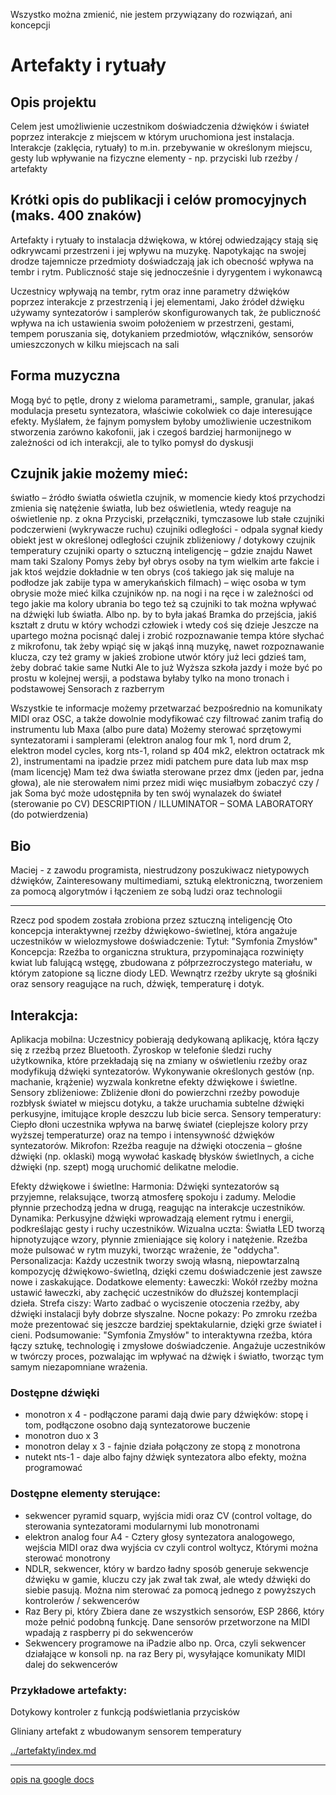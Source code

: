 Wszystko można zmienić, nie jestem przywiązany do rozwiązań, ani koncepcji

# Artefakty i rytuały

## Opis projektu

Celem jest umożliwienie uczestnikom doświadczenia dźwięków i świateł poprzez interakcje z miejscem w którym uruchomiona jest instalacja. Interakcje (zaklęcia, rytuały) to m.in. przebywanie w określonym miejscu, gesty lub wpływanie na fizyczne elementy - np. przyciski lub rzeźby / artefakty

## Krótki opis do publikacji i celów promocyjnych (maks. 400 znaków)

Artefakty i rytuały to instalacja dźwiękowa, w której odwiedzający stają się odkrywcami przestrzeni i jej wpływu na muzykę. Napotykając na swojej drodze tajemnicze przedmioty doświadczają jak ich obecność wpływa na tembr i rytm. Publiczność staje się jednocześnie i dyrygentem i wykonawcą

Uczestnicy wpływają na tembr, rytm oraz inne parametry dźwięków poprzez interakcje z przestrzenią i jej elementami,
Jako źródeł dźwięku używamy syntezatorów i samplerów skonfigurowanych tak, że publiczność wpływa na ich ustawienia swoim położeniem w przestrzeni, gestami, tempem poruszania się, dotykaniem przedmiotów, włączników, sensorów umieszczonych w kilku miejscach na sali

## Forma muzyczna

Mogą być to pętle, drony z wieloma parametrami,, sample, granular, jakaś modulacja presetu syntezatora, właściwie cokolwiek co daje interesujące efekty. Myślałem, że fajnym pomysłem byłoby umożliwienie uczestnikom stworzenia zarówno kakofonii, jak i czegoś bardziej harmonijnego w zależności od ich interakcji, ale to tylko pomysł do dyskusji

## Czujnik jakie możemy mieć:

światło – źródło światła oświetla czujnik, w momencie kiedy ktoś przychodzi zmienia się natężenie światła, lub bez oświetlenia, wtedy reaguje na oświetlenie np. z okna
Przyciski, przełączniki, tymczasowe lub stałe
czujniki podczerwieni (wykrywacze ruchu)
czujniki odległości - odpala sygnał kiedy obiekt jest w określonej odległości
czujnik zbliżeniowy / dotykowy
czujnik temperatury
czujniki oparty o sztuczną inteligencję – gdzie znajdu
Nawet mam taki Szalony Pomys żeby był obrys osoby na tym wielkim arte fakcie i jak ktoś wejdzie dokładnie w ten obrys (coś takiego jak się maluje na podłodze jak zabije typa w amerykańskich filmach) – więc osoba w tym obrysie może mieć kilka czujników np. na nogi i na ręce i w zależności od tego jakie ma kolory ubrania bo tego też są czujniki to tak można wpływać na dźwięki lub światła. Albo np. by to była jakaś Bramka do przejścia, jakiś kształt z drutu w który wchodzi człowiek i wtedy coś się dzieje
Jeszcze na upartego można pocisnąć dalej i zrobić rozpoznawanie tempa które słychać z mikrofonu, tak żeby wpiąć się w jakąś inną muzykę, nawet rozpoznawanie klucza, czy też gramy w jakieś zrobione utwór który już leci gdzieś tam, żeby dobrać takie same Nutki
Ale to już Wyższa szkoła jazdy i może być po prostu w kolejnej wersji, a podstawa byłaby tylko na mono tronach i podstawowej Sensorach z razberrym

Wszystkie te informacje możemy przetwarzać bezpośrednio na komunikaty MIDI oraz OSC, a także dowolnie modyfikować czy filtrować zanim trafią do instrumentu lub Maxa (albo pure data)
Możemy sterować
sprzętowymi syntezatorami i samplerami (elektron analog four mk 1, nord drum 2, elektron model cycles, korg nts-1, roland sp 404 mk2, elektron octatrack mk 2),
instrumentami na ipadzie przez midi
patchem pure data lub max msp (mam licencję)
Mam też dwa światła sterowane przez dmx (jeden par, jedna głowa), ale nie sterowałem nimi przez midi więc musiałbym zobaczyć czy / jak
Soma być może udostępniła by ten swój wynalazek do świateł (sterowanie po CV) DESCRIPTION / ILLUMINATOR – SOMA LABORATORY (do potwierdzenia)

## Bio

Maciej - z zawodu programista, niestrudzony poszukiwacz nietypowych dźwięków,
Zainteresowany multimediami, sztuką elektroniczną, tworzeniem za pomocą algorytmów i łączeniem ze sobą ludzi oraz technologii

---

Rzecz pod spodem została zrobiona przez sztuczną inteligencję
Oto koncepcja interaktywnej rzeźby dźwiękowo-świetlnej, która angażuje uczestników w wielozmysłowe doświadczenie:
Tytuł: "Symfonia Zmysłów"
Koncepcja: Rzeźba to organiczna struktura, przypominająca rozwinięty kwiat lub falującą wstęgę, zbudowana z półprzezroczystego materiału, w którym zatopione są liczne diody LED. Wewnątrz rzeźby ukryte są głośniki oraz sensory reagujące na ruch, dźwięk, temperaturę i dotyk.

## Interakcja:

Aplikacja mobilna: Uczestnicy pobierają dedykowaną aplikację, która łączy się z rzeźbą przez Bluetooth. Żyroskop w telefonie śledzi ruchy użytkownika, które przekładają się na zmiany w oświetleniu rzeźby oraz modyfikują dźwięki syntezatorów. Wykonywanie określonych gestów (np. machanie, krążenie) wyzwala konkretne efekty dźwiękowe i świetlne.
Sensory zbliżeniowe: Zbliżenie dłoni do powierzchni rzeźby powoduje rozbłysk świateł w miejscu dotyku, a także uruchamia subtelne dźwięki perkusyjne, imitujące krople deszczu lub bicie serca.
Sensory temperatury: Ciepło dłoni uczestnika wpływa na barwę świateł (cieplejsze kolory przy wyższej temperaturze) oraz na tempo i intensywność dźwięków syntezatorów.
Mikrofon: Rzeźba reaguje na dźwięki otoczenia – głośne dźwięki (np. oklaski) mogą wywołać kaskadę błysków świetlnych, a ciche dźwięki (np. szept) mogą uruchomić delikatne melodie.

Efekty dźwiękowe i świetlne:
Harmonia: Dźwięki syntezatorów są przyjemne, relaksujące, tworzą atmosferę spokoju i zadumy. Melodie płynnie przechodzą jedna w drugą, reagując na interakcje uczestników.
Dynamika: Perkusyjne dźwięki wprowadzają element rytmu i energii, podkreślając gesty i ruchy uczestników.
Wizualna uczta: Światła LED tworzą hipnotyzujące wzory, płynnie zmieniające się kolory i natężenie. Rzeźba może pulsować w rytm muzyki, tworząc wrażenie, że "oddycha".
Personalizacja: Każdy uczestnik tworzy swoją własną, niepowtarzalną kompozycję dźwiękowo-świetlną, dzięki czemu doświadczenie jest zawsze nowe i zaskakujące.
Dodatkowe elementy:
Ławeczki: Wokół rzeźby można ustawić ławeczki, aby zachęcić uczestników do dłuższej kontemplacji dzieła.
Strefa ciszy: Warto zadbać o wyciszenie otoczenia rzeźby, aby dźwięki instalacji były dobrze słyszalne.
Nocne pokazy: Po zmroku rzeźba może prezentować się jeszcze bardziej spektakularnie, dzięki grze świateł i cieni.
Podsumowanie: "Symfonia Zmysłów" to interaktywna rzeźba, która łączy sztukę, technologię i zmysłowe doświadczenie. Angażuje uczestników w twórczy proces, pozwalając im wpływać na dźwięk i światło, tworząc tym samym niezapomniane wrażenia.

### Dostępne dźwięki

- monotron x 4 - podłączone parami dają dwie pary dźwięków: stopę i tom, podłączone osobno dają syntezatorowe buczenie
- monotron duo x 3
- monotron delay x 3 - fajnie działa połączony ze stopą z monotrona
- nutekt nts-1 - daje albo fajny dźwięk syntezatora albo efekty, można programować

### Dostępne elementy sterujące:

- sekwencer pyramid squarp, wyjścia midi oraz CV (control voltage, do sterowania syntezatorami modularnymi lub monotronami
- elektron analog four A4 - Cztery głosy syntezatora analogowego, wejścia MIDI oraz dwa wyjścia cv czyli control woltycz, Którymi można sterować monotrony
- NDLR, sekwencer, który w bardzo ładny sposób generuje sekwencje dźwięku w gamie, kluczu czy jak zwał tak zwał, ale wtedy dźwięki do siebie pasują. Można nim sterować za pomocą jednego z powyższych kontrolerów / sekwencerów
- Raz Bery pi, który Zbiera dane ze wszystkich sensorów, ESP 2866, który może pełnić podobną funkcję. Dane sensorów przetworzone na MIDI wpadają z raspberry pi do sekwencerów
- Sekwencery programowe na iPadzie albo np. Orca, czyli sekwencer działające w konsoli np. na raz Bery pi, wysyłające komunikaty MIDI dalej do sekwencerów

### Przykładowe artefakty:

Dotykowy kontroler z funkcją podświetlania przycisków

Gliniany artefakt z wbudowanym sensorem temperatury

[../artefakty/index.md](artefakty)

---

[opis na google docs](https://docs.google.com/document/d/1uVSZmC3-yZb2usCLHNuBJdpwp3WRUvLxSlFWjutFu88/edit)
